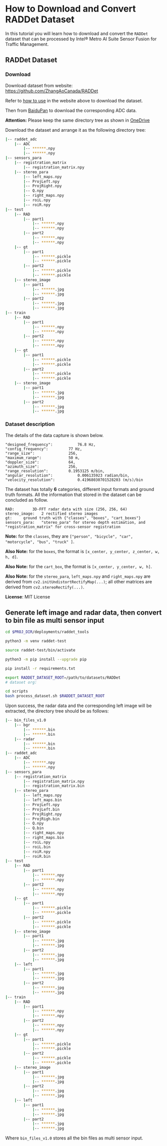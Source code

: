 # How to Download and Convert RADDet Dataset

In this tutorial you will learn how to download and convert the `RADDet` dataset that can be processed by Intel® Metro AI Suite Sensor Fusion for Traffic Management.

## RADDet Dataset

### Download

Download dataset from website: https://github.com/ZhangAoCanada/RADDet

Refer to [how to use](https://github.com/ZhangAoCanada/RADDet?tab=readme-ov-file#how-to-use) in the website above to download the dataset.

Then from [BaiduPan](https://pan.baidu.com/s/1T3p5wrxgy0gdsZBRFqapVQ?pwd=szax) to download the corresponding ADC data.

**Attention:** Please keep the same directory tree as shown in [OneDrive](https://uottawa-my.sharepoint.com/personal/azhan085_uottawa_ca/_layouts/15/guestaccess.aspx?folderid=016d9f28644214b8c8813d618a3809365&authkey=ARvXPjc---r2wTFL6TEuY84&e=bwnfSO)

Download the dataset and arrange it as the following directory tree:

```Shell.bash
|-- raddet_adc
	|-- ADC
		|-- ******.npy
		|-- ******.npy
|-- sensors_para
	|-- registration_matrix
		|-- registration_matrix.npy
	|-- stereo_para
		|-- left_maps.npy
		|-- ProjLeft.npy
		|-- ProjRight.npy
		|-- Q.npy
		|-- right_maps.npy
		|-- roiL.npy
		|-- roiR.npy
|-- test
	|-- RAD
		|-- part1
			|-- ******.npy
			|-- ******.npy
		|-- part2
			|-- ******.npy
			|-- ******.npy
	|-- gt
		|-- part1
			|-- ******.pickle
			|-- ******.pickle
		|-- part2
			|-- ******.pickle
			|-- ******.pickle
	|-- stereo_image
		|-- part1
			|-- ******.jpg
			|-- ******.jpg
		|-- part2
			|-- ******.jpg
			|-- ******.jpg
|-- train
	|-- RAD
		|-- part1
			|-- ******.npy
			|-- ******.npy
		|-- part2
			|-- ******.npy
			|-- ******.npy
	|-- gt
		|-- part1
			|-- ******.pickle
			|-- ******.pickle
		|-- part2
			|-- ******.pickle
			|-- ******.pickle
	|-- stereo_image
		|-- part1
			|-- ******.jpg
			|-- ******.jpg
		|-- part2
			|-- ******.jpg
			|-- ******.jpg
```

### Dataset description

The details of the data capture is shown below.

```
"designed_frequency":			76.8 Hz,
"config_frequency":			77 Hz,
"range_size":				256,
"maximum_range":			50 m,
"doppler_size":				64,
"azimuth_size":				256,
"range_resolution":			0.1953125 m/bin,
"angular_resolution":			0.006135923 radian/bin,
"velocity_resolution":			0.41968030701528203 (m/s)/bin
```

The dataset has totally **6** categories, different input formats and ground truth formats. All the information that stored in the dataset can be concluded as follow.

```
RAD:		3D-FFT radar data with size (256, 256, 64)
stereo_image:	2 rectified stereo images
gt:		ground truth with {"classes", "boxes", "cart_boxes"}
sensors_para: 	"stereo_para" for stereo depth estimation, and "registration_matrix" for cross-sensor registration
```

**Note:** for the `classes`, they are `["person", "bicycle", "car", "motorcycle", "bus", "truck" ]`.

**Also Note:** for the `boxes`, the format is `[x_center, y_center, z_center, w, h, d]`.

**Also Note:** for the `cart_box`, the format is `[x_center, y_center, w, h]`.

**Also Note:** for the `stereo_para`, `left_maps.npy` and `right_maps.npy` are derived from `cv2.initUndistortRectifyMap(...)`; all other matrices are derived from `cv2.stereoRectify(...)`.

**License**: MIT License

## Generate left image and radar data, then convert to bin file as multi sensor input

```Shell.bash
cd $PROJ_DIR/deployments/raddet_tools

python3 -m venv raddet-test

source raddet-test/bin/activate

python3 -m pip install --upgrade pip

pip install -r requirements.txt

export RADDET_DATASET_ROOT=/path/to/datasets/RADDet
# dataset org:

cd scripts
bash process_dataset.sh $RADDET_DATASET_ROOT

```

Upon success, the radar data and the corresponding left image will be extracted, the directory tree should be as follows:

```Shell.bash
|-- bin_files_v1.0
	|-- bgr
		|-- ******.bin
		|-- ******.bin
	|-- radar
		|-- ******.bin
		|-- ******.bin
|-- raddet_adc
	|-- ADC
		|-- ******.npy
		|-- ******.npy
|-- sensors_para
	|-- registration_matrix
		|-- registration_matrix.npy
		|-- registration_matrix.bin
	|-- stereo_para
		|-- left_maps.npy
		|-- left_maps.bin
		|-- ProjLeft.npy
		|-- ProjLeft.bin
		|-- ProjRight.npy
		|-- ProjRigh.bin
		|-- Q.npy
		|-- Q.bin
		|-- right_maps.npy
		|-- right_maps.bin
		|-- roiL.npy
		|-- roiL.bin
		|-- roiR.npy
		|-- roiR.bin
|-- test
	|-- RAD
		|-- part1
			|-- ******.npy
			|-- ******.npy
		|-- part2
			|-- ******.npy
			|-- ******.npy
	|-- gt
		|-- part1
			|-- ******.pickle
			|-- ******.pickle
		|-- part2
			|-- ******.pickle
			|-- ******.pickle
	|-- stereo_image
		|-- part1
			|-- ******.jpg
			|-- ******.jpg
		|-- part2
			|-- ******.jpg
			|-- ******.jpg
	|-- left
		|-- part1
			|-- ******.jpg
			|-- ******.jpg
		|-- part2
			|-- ******.jpg
			|-- ******.jpg
|-- train
	|-- RAD
		|-- part1
			|-- ******.npy
			|-- ******.npy
		|-- part2
			|-- ******.npy
			|-- ******.npy
	|-- gt
		|-- part1
			|-- ******.pickle
			|-- ******.pickle
		|-- part2
			|-- ******.pickle
			|-- ******.pickle
	|-- stereo_image
		|-- part1
			|-- ******.jpg
			|-- ******.jpg
		|-- part2
			|-- ******.jpg
			|-- ******.jpg
	|-- left
		|-- part1
			|-- ******.jpg
			|-- ******.jpg
		|-- part2
			|-- ******.jpg
			|-- ******.jpg
```

Where `bin_files_v1.0` stores all the bin files as multi sensor input.